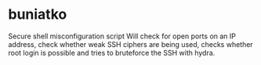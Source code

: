 # buniatko
Secure shell misconfiguration script
Will check for open ports on an IP address, check whether weak SSH ciphers are being used, checks whether root login is possible and tries to bruteforce the SSH with hydra.
